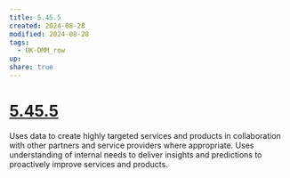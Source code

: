 ```yaml
---
title: 5.45.5
created: 2024-08-28
modified: 2024-08-28
tags:
  - UK-DMM_row
up: 
share: true
---
```

# [5.45.5](5.45.5.md)

Uses data to create highly targeted services and products in collaboration with other partners and service providers where appropriate. Uses understanding of internal needs to deliver insights and predictions to proactively improve services and products.

